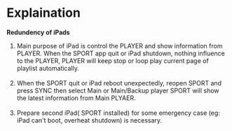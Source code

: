 # Explaination

**Redundency of iPads**

 1. Main purpose of iPad is control the PLAYER and show information from PLAYER. When the SPORT app quit or iPad shutdown, nothing influence to the PLAYER,
PLAYER will keep stop or loop play current page of playlist automatically.<br/><br/>
 2. When the SPORT quit or iPad reboot unexpectedly, reopen SPORT and  press SYNC then select Main or Main/Backup player
SPORT will show the latest information from Main PLYAER. <br/><br/>
3. Prepare second iPad( SPORT installed) for some emergency case (eg: iPad can't boot, overheat shutdown) is necessary.
